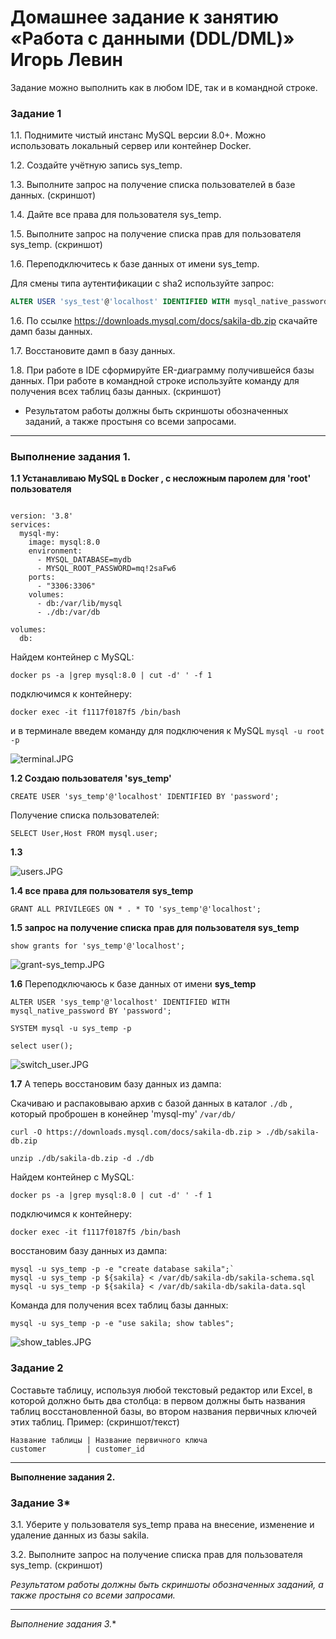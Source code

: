 
# Домашнее задание к занятию «Работа с данными (DDL/DML)» Игорь Левин


Задание можно выполнить как в любом IDE, так и в командной строке.

### Задание 1
1.1. Поднимите чистый инстанс MySQL версии 8.0+. Можно использовать локальный сервер или контейнер Docker.

1.2. Создайте учётную запись sys_temp. 

1.3. Выполните запрос на получение списка пользователей в базе данных. (скриншот)

1.4. Дайте все права для пользователя sys_temp. 

1.5. Выполните запрос на получение списка прав для пользователя sys_temp. (скриншот)

1.6. Переподключитесь к базе данных от имени sys_temp.

Для смены типа аутентификации с sha2 используйте запрос: 
```sql
ALTER USER 'sys_test'@'localhost' IDENTIFIED WITH mysql_native_password BY 'password';
```
1.6. По ссылке https://downloads.mysql.com/docs/sakila-db.zip скачайте дамп базы данных.

1.7. Восстановите дамп в базу данных.

1.8. При работе в IDE сформируйте ER-диаграмму получившейся базы данных. При работе в командной строке используйте команду для получения всех таблиц базы данных. (скриншот)


* Результатом работы должны быть скриншоты обозначенных заданий, а также простыня со всеми запросами.


---

### Выполнение задания 1.

**1.1 Устанавливаю MySQL в Docker , с несложным паролем для 'root' пользователя**

```

version: '3.8'
services:
  mysql-my:
    image: mysql:8.0
    environment:
      - MYSQL_DATABASE=mydb
      - MYSQL_ROOT_PASSWORD=mq!2saFw6
    ports:
      - "3306:3306"
    volumes:
      - db:/var/lib/mysql
	  - ./db:/var/db

volumes:
  db:
```

Найдем контейнер с MySQL:

`docker ps -a |grep mysql:8.0 | cut -d' ' -f 1`

подключимся к контейнеру:

`docker exec -it f1117f0187f5 /bin/bash`


и в терминале введем команду для подключения к MySQL
`mysql -u root -p`


 ![terminal.JPG](https://github.com/elekpow/netology/blob/main/reldb/lesson2/images/terminal.JPG)


**1.2 Создаю пользователя 'sys_temp'**

`CREATE USER 'sys_temp'@'localhost' IDENTIFIED BY 'password';`


Получение списка пользователей:

`SELECT User,Host FROM mysql.user;`

**1.3**

 ![users.JPG](https://github.com/elekpow/netology/blob/main/reldb/lesson2/images/users.JPG)
 
 **1.4  все права для пользователя sys_temp**
 
 ```
 GRANT ALL PRIVILEGES ON * . * TO 'sys_temp'@'localhost';
 ```
 
 **1.5  запрос на получение списка прав для пользователя sys_temp**
 
 `show grants for 'sys_temp'@'localhost';`
 
 ![grant-sys_temp.JPG](https://github.com/elekpow/netology/blob/main/reldb/lesson2/images/grant-sys_temp.JPG)



**1.6**  Переподключаюсь к базе данных от имени **sys_temp**
 
 
 `ALTER USER 'sys_temp'@'localhost' IDENTIFIED WITH mysql_native_password BY 'password';`

 
 `SYSTEM mysql -u sys_temp -p`
 
 `select user();`
 
 ![switch_user.JPG](https://github.com/elekpow/netology/blob/main/reldb/lesson2/images/switch_user.JPG)


**1.7** А теперь восстановим базу данных из дампа: 

Скачиваю и распаковываю архив с базой данных в каталог `./db` , который проброшен в конейнер 'mysql-my' `/var/db/`

```
curl -O https://downloads.mysql.com/docs/sakila-db.zip > ./db/sakila-db.zip

unzip ./db/sakila-db.zip -d ./db
```

Найдем контейнер с MySQL:

`docker ps -a |grep mysql:8.0 | cut -d' ' -f 1`

подключимся к контейнеру:

`docker exec -it f1117f0187f5 /bin/bash`


восстановим базу данных из дампа:

```
mysql -u sys_temp -p -e "create database sakila";`
mysql -u sys_temp -p ${sakila} < /var/db/sakila-db/sakila-schema.sql
mysql -u sys_temp -p ${sakila} < /var/db/sakila-db/sakila-data.sql
```

Команда для получения всех таблиц базы данных:

`mysql -u sys_temp -p -e "use sakila; show tables";`

 ![show_tables.JPG](https://github.com/elekpow/netology/blob/main/reldb/lesson2/images/show_tables.JPG)


### Задание 2
Составьте таблицу, используя любой текстовый редактор или Excel, в которой должно быть два столбца: в первом должны быть названия таблиц восстановленной базы, во втором названия первичных ключей этих таблиц. Пример: (скриншот/текст)
```
Название таблицы | Название первичного ключа
customer         | customer_id
```

---

**Выполнение задания 2.**


### Задание 3*
3.1. Уберите у пользователя sys_temp права на внесение, изменение и удаление данных из базы sakila.

3.2. Выполните запрос на получение списка прав для пользователя sys_temp. (скриншот)

*Результатом работы должны быть скриншоты обозначенных заданий, а также простыня со всеми запросами.*

---

**Выполнение задания 3*.**